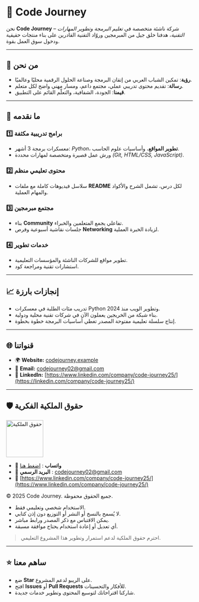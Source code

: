 # 🌟 Code Journey

نحن **Code Journey** – شركة ناشئة متخصصة في *تعليم البرمجة وتطوير المهارات التقنية*، هدفنا خلق جيل من المبرمجين وروّاد التقنية القادرين على بناء منتجات حقيقية ودخول سوق العمل بقوة.

---

## 🏢 من نحن
- **رؤية**: تمكين الشباب العربي من إتقان البرمجة وصناعة الحلول الرقمية محليًا وعالميًا.  
- **رسالة**: تقديم محتوى تدريبي عملي، مجتمع داعم، ومسار مهني واضح لكل متعلم.  
- **قيمنا**: الجودة، الشفافية، والتعلّم القائم على التطبيق.

---

## 🚀 ما نقدمه
### 1️⃣ برامج تدريبية مكثفة
- معسكرات برمجة 3 أشهر: *Python*، **تطوير المواقع**، وأساسيات علوم الحاسب.
- ورش عمل قصيرة ومتخصصة لمهارات محددة *(Git, HTML/CSS, JavaScript)*.

### 2️⃣ محتوى تعليمي منظم
- سلاسل فيديوهات كاملة مع ملفات **README** لكل درس، تشمل الشرح والأكواد والمهام العملية.

### 3️⃣ مجتمع مبرمجين
- بناء **Community** تفاعلي يجمع المتعلمين والخبراء.  
- جلسات نقاشية أسبوعية وفرص **Networking** لزيادة الخبرة العملية.

### 4️⃣ خدمات تطوير
- تطوير مواقع للشركات الناشئة والمؤسسات التعليمية.  
- استشارات تقنية ومراجعة كود.

---

## 📈 إنجازات بارزة
- تدريب مئات الطلبة في معسكرات Python وتطوير الويب منذ 2024.  
- بناء شبكة من الخريجين يعملون الآن في شركات تقنية محلية ودولية.  
- إنتاج سلسلة تعليمية مفتوحة المصدر تغطي أساسيات البرمجة خطوة بخطوة.

---

## 🌐 قنواتنا
- 🌍 **Website:** [codejourney.example](https://codejourney.example)  
- 📧 **Email:** codejourney02@gmail.com  
- 💼 **LinkedIn:** [https://www.linkedin.com/company/code-journey25/](https://linkedin.com/company/code-journey25/)  


---

## 🛡 حقوق الملكية الفكرية

<img src="https://res.cloudinary.com/dpl0kiz1a/image/upload/v1760872563/1_gjjb2a.png" alt="حقوق الملكية" width="100"/>
  
- 💬 **واتساب** : [اضغط هنا](https://wa.me/201555303227)
- 📩 **البريد الرسمي** : codejourney02@gmail.com  
- 💼  [https://www.linkedin.com/company/code-journey25/](https://www.linkedin.com/company/code-journey25/)

© 2025 Code Journey. جميع الحقوق محفوظة.  

- الاستخدام شخصي وتعليمي فقط.  
- لا يُسمح بالنسخ أو النشر أو التوزيع دون إذن كتابي.  
- يمكن الاقتباس مع ذكر المصدر ورابط مباشر.  
- أي تعديل أو إعادة استخدام يحتاج موافقة مسبقة.  

> احترم حقوق الملكية لدعم استمرار وتطوير هذا المشروع التعليمي.

---

## ⭐ ساهم معنا
- ضع **Star** على الريبو لدعم المشروع.  
- افتح **Issues** أو **Pull Requests** للأفكار والتحسينات.  
- شاركنا اقتراحاتك لتوسيع المحتوى وتطوير خدمات جديدة.
